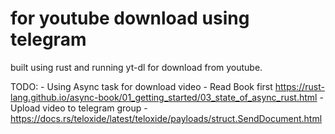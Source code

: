 # for youtube download using telegram
built using rust and running yt-dl for download from youtube. 


TODO:
    - Using Async task for download video 
      - Read Book first https://rust-lang.github.io/async-book/01_getting_started/03_state_of_async_rust.html
    - Upload video to telegram group
      - https://docs.rs/teloxide/latest/teloxide/payloads/struct.SendDocument.html
  